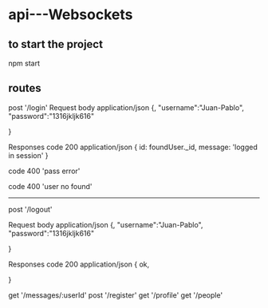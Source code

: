 # api---Websockets

## to start the project

npm start

## routes

post '/login'
Request body
application/json
{,
"username":"Juan-Pablo",
"password":"1316jkljk616"

}

Responses
code 200
application/json
{
id: foundUser.\_id,
message: 'logged in session'
}

code 400 'pass error'

code 400 'user no found'

---

post '/logout'

Request body
application/json
{,
"username":"Juan-Pablo",
"password":"1316jkljk616"

}

Responses
code 200
application/json
{
ok,

}

get '/messages/:userId'
post '/register'
get '/profile'
get '/people'
